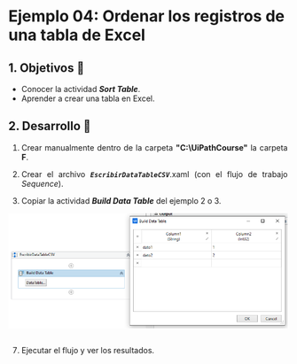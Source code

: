 # Ejemplo 04: Ordenar los registros de una tabla de Excel

<div style="text-align: justify;">

## 1. Objetivos :dart:

- Conocer la actividad ***Sort Table***.
- Aprender a crear una tabla en Excel.

## 2. Desarrollo :hammer:

1. Crear manualmente dentro de la carpeta **"C:\UiPathCourse\"** la carpeta **F**.

2. Crear el archivo ***`EscribirDataTableCSV`***.xaml (con el flujo de trabajo *Sequence*).

3. Copiar la actividad ***Build Data Table*** del ejemplo 2 o 3.

<div align="center">
<img src="assets/image03.png" align="center">
</div>
<br>


7. Ejecutar el flujo y ver los resultados.

</div>